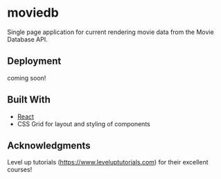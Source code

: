 # moviedb

Single page application for current rendering movie data from the Movie Database API.

## Deployment

coming soon!

## Built With

* [React](https://reactjs.org/)
* CSS Grid for layout and styling of components

## Acknowledgments

Level up tutorials (https://www.leveluptutorials.com) for their excellent courses!
